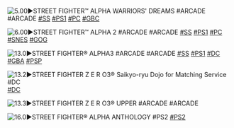 <!--

<details>
<summary>layout: page
title: ""
permalink: https://jeuxsf.github.io/JSF/sony/title/

</details>
  
#### hidden field with metadata

-->

![5.00►STREET FIGHTER™ ALPHA WARRIORS' DREAMS #ARCADE](http://2.bp.blogspot.com/-srsdL1-SSgY/U3pQE3YATtI/AAAAAAAAILk/FVmZJxp8qtY/s1600/Street+Fighter+alpha+flyer.jpg)
#ARCADE [#SS]() [#PS1]() [#PC]() [#GBC]()

![6.00►STREET FIGHTER™ ALPHA 2 #ARCADE](https://cdn.wikimg.net/en/strategywiki/images/8/8c/Street_Fighter_Alpha_2_arcade_flyer.jpg)
#ARCADE [#SS]() [#PS1]() [#PC]() [#SNES]() [#GOG]()

![13.0►STREET FIGHTER® ALPHA3 #ARCADE](https://images.launchbox-app.com/9e4a5d2c-9ae9-47fc-9322-e44af68a0431.jpg)
#ARCADE [#SS]() [#PS1]() [#DC]() [#GBA]() [#PSP]()

![13.2►STREET FIGHTER Z E R O3® Saikyo-ryu Dojo for Matching Service #DC](https://www.retroplace.com/pics/dreamcast/packshots/54935--street-fighter-zero-3-saikyooryuu-doujou-for-matching-service.png)
[#DC]()

![13.3►STREET FIGHTER Z E R O3® UPPER #ARCADE](https://i.ytimg.com/vi/bqtznpXQ7f0/maxresdefault.jpg)
#ARCADE

![16.0►STREET FIGHTER® ALPHA ANTHOLOGY #PS2](https://www.mobygames.com/images/covers/l/91439-street-fighter-alpha-anthology-playstation-2-front-cover.jpg)
[#PS2]()
